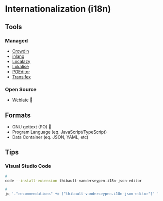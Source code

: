# Internationalization (i18n)

<!--
https://github.com/WeblateOrg/weblate
https://github.com/formatjs/formatjs

https://github.com/lokalise/i18n-ally
-->

<!--
chrome://settings/?search=languages

about:preferences#general > Language
-->

## Tools

### Managed

- [Crowdin](https://crowdin.com)
- [inlang](/inlang.md)
- [Localazy](https://localazy.com)
- [Lokalise](https://lokalise.com)
- [POEditor](https://poeditor.com)
- [Transifex](https://transifex.com)

<!--
https://translation.io
https://github.com/translation/
-->

### Open Source

- [Weblate](/weblate/README.md) 🌟

<!--
https://github.com/tolgee/tolgee-platform
-->

## Formats

- GNU gettext (PO) 🌟
- Program Language (eq. JavaScript/TypeScript)
- Data Container (eq. JSON, YAML, etc)

## Tips

### Visual Studio Code

```sh
#
code --install-extension thibault-vanderseypen.i18n-json-editor

#
jq '."recommendations" += ["thibault-vanderseypen.i18n-json-editor"]' "$PWD"/.vscode/extensions.json | sponge "$PWD"/.vscode/extensions.json
```
